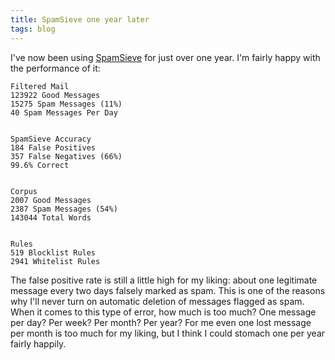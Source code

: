 ```yaml
---
title: SpamSieve one year later
tags: blog
---
```


I've now been using [SpamSieve](http://c-command.com/spamsieve/) for just over one year. I'm fairly happy with the performance of it:

    Filtered Mail
    123922 Good Messages
    15275 Spam Messages (11%)
    40 Spam Messages Per Day


    SpamSieve Accuracy
    184 False Positives
    357 False Negatives (66%)
    99.6% Correct


    Corpus
    2007 Good Messages
    2387 Spam Messages (54%)
    143044 Total Words


    Rules
    519 Blocklist Rules
    2941 Whitelist Rules

The false positive rate is still a little high for my liking: about one legitimate message every two days falsely marked as spam. This is one of the reasons why I'll never turn on automatic deletion of messages flagged as spam. When it comes to this type of error, how much is too much? One message per day? Per week? Per month? Per year? For me even one lost message per month is too much for my liking, but I think I could stomach one per year fairly happily.

